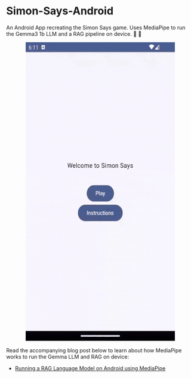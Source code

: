 # Simon-Says-Android

An Android App recreating the Simon Says game. Uses MediaPipe to run the Gemma3 1b LLM and a RAG pipeline on device.  📣 🦾

<p align="center">
  <img src="/app-demo.gif" width="400" height="800" />
</p>

Read the accompanying blog post below to learn about how MediaPipe works to run the Gemma LLM and RAG on device: 

- [Running a RAG Language Model on Android using MediaPipe](https://www.darrylbayliss.net/running-a-rag-powered-language-model-on-android-using-mediapipe/)

